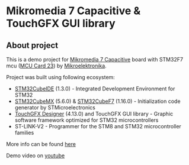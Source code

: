 # Mikromedia 7 Capacitive & TouchGFX GUI library

## About project

This is a demo project for [Mikromedia 7 Capacitive](https://www.mikroe.com/mikromedia-7-capacitive) board with STM32F7 mcu ([MCU Card 23](https://www.mikroe.com/mcu-card-23-for-stm32-stm32f767bi)) by [Mikroelektronika](https://www.mikroe.com/). 

Project was built using following ecosystem:

- [STM32CubeIDE](https://www.st.com/en/development-tools/stm32cubeide.html) (1.3.0) - Integrated Development Environment for STM32
- [STM32CubeMX](https://www.st.com/en/development-tools/stm32cubemx.html) (5.6.0) & [STM32CubeF7](https://www.st.com/en/embedded-software/stm32cubef7.html) (1.16.0) - Initialization code generator by STMicroelectronics
- [TouchGFX Designer](https://www.st.com/en/development-tools/touchgfxdesigner.html) (4.13.0) and TouchGFX GUI library - Graphic software framework optimized for STM32 microcontrollers
- ST-LINK-V2 - Programmer for the STM8 and STM32 microcontroller families

More info can be found [here](https://www.optolab.ftn.uns.ac.rs/index.php/education/project-base/273-mikromedia-7-capacitive-and-touchgfx-gui-library-demo)

Demo video on [youtube](https://www.youtube.com/watch?v=FzA2dw-phh4)
